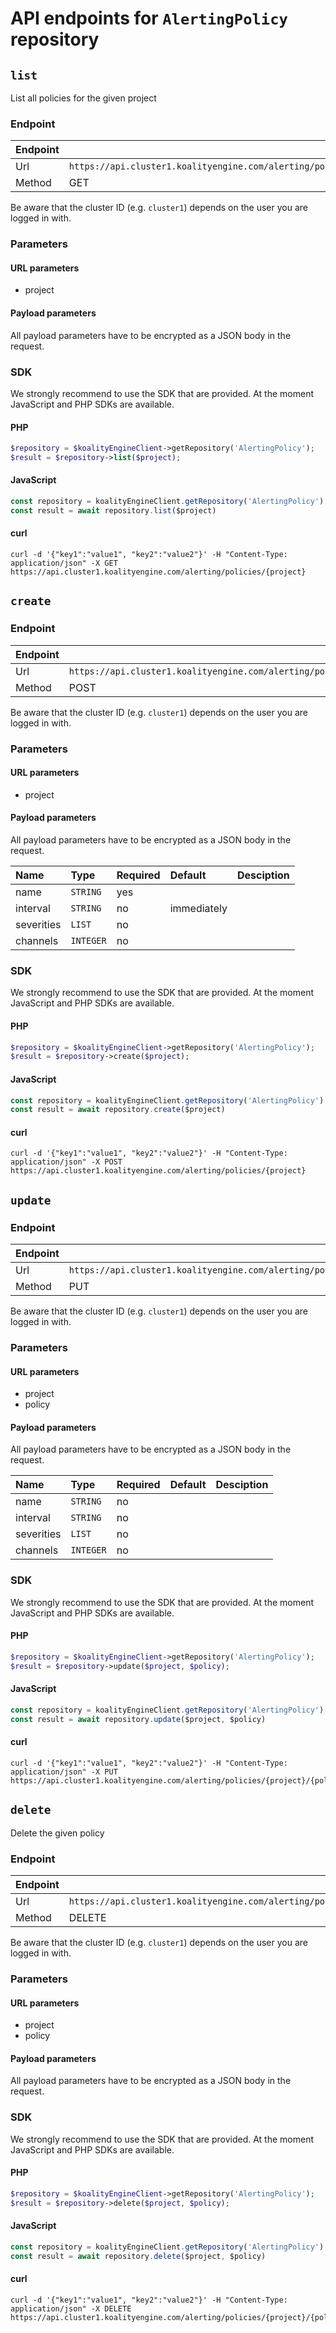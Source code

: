 # API endpoints for `AlertingPolicy` repository


## `list`

List all policies for the given project

### Endpoint
| Endpoint |                                                                       |
|:---------|:----------------------------------------------------------------------|
| Url      | ```https://api.cluster1.koalityengine.com/alerting/policies/{project}```|
| Method   | GET                                      |

Be aware that the cluster ID (e.g. `cluster1`) depends on the user you are logged in with.

### Parameters

#### URL parameters
 - project

#### Payload parameters

All payload parameters have to be encrypted as a JSON body in the request.


### SDK

We strongly recommend to use the SDK that are provided. At the moment JavaScript and PHP SDKs are available.

#### PHP
```php
$repository = $koalityEngineClient->getRepository('AlertingPolicy');
$result = $repository->list($project);
```

#### JavaScript

```javascript
const repository = koalityEngineClient.getRepository('AlertingPolicy')
const result = await repository.list($project)
```

#### curl

```shell
curl -d '{"key1":"value1", "key2":"value2"}' -H "Content-Type: application/json" -X GET https://api.cluster1.koalityengine.com/alerting/policies/{project}
```


## `create`



### Endpoint
| Endpoint |                                                                       |
|:---------|:----------------------------------------------------------------------|
| Url      | ```https://api.cluster1.koalityengine.com/alerting/policies/{project}```|
| Method   | POST                                      |

Be aware that the cluster ID (e.g. `cluster1`) depends on the user you are logged in with.

### Parameters

#### URL parameters
 - project

#### Payload parameters

All payload parameters have to be encrypted as a JSON body in the request.

| Name                    | Type  | Required  | Default   | Desciption   |
|:----|:------|:----------|:-------------|:-------------|
| name  | `STRING` |  yes        |   |            |
| interval  | `STRING` |  no        | immediately  |            |
| severities  | `LIST` |  no        |   |            |
| channels  | `INTEGER` |  no        |   |            |

### SDK

We strongly recommend to use the SDK that are provided. At the moment JavaScript and PHP SDKs are available.

#### PHP
```php
$repository = $koalityEngineClient->getRepository('AlertingPolicy');
$result = $repository->create($project);
```

#### JavaScript

```javascript
const repository = koalityEngineClient.getRepository('AlertingPolicy')
const result = await repository.create($project)
```

#### curl

```shell
curl -d '{"key1":"value1", "key2":"value2"}' -H "Content-Type: application/json" -X POST https://api.cluster1.koalityengine.com/alerting/policies/{project}
```


## `update`



### Endpoint
| Endpoint |                                                                       |
|:---------|:----------------------------------------------------------------------|
| Url      | ```https://api.cluster1.koalityengine.com/alerting/policies/{project}/{policy}```|
| Method   | PUT                                      |

Be aware that the cluster ID (e.g. `cluster1`) depends on the user you are logged in with.

### Parameters

#### URL parameters
 - project
 - policy

#### Payload parameters

All payload parameters have to be encrypted as a JSON body in the request.

| Name                    | Type  | Required  | Default   | Desciption   |
|:----|:------|:----------|:-------------|:-------------|
| name  | `STRING` |  no        |   |            |
| interval  | `STRING` |  no        |   |            |
| severities  | `LIST` |  no        |   |            |
| channels  | `INTEGER` |  no        |   |            |

### SDK

We strongly recommend to use the SDK that are provided. At the moment JavaScript and PHP SDKs are available.

#### PHP
```php
$repository = $koalityEngineClient->getRepository('AlertingPolicy');
$result = $repository->update($project, $policy);
```

#### JavaScript

```javascript
const repository = koalityEngineClient.getRepository('AlertingPolicy')
const result = await repository.update($project, $policy)
```

#### curl

```shell
curl -d '{"key1":"value1", "key2":"value2"}' -H "Content-Type: application/json" -X PUT https://api.cluster1.koalityengine.com/alerting/policies/{project}/{policy}
```


## `delete`

Delete the given policy

### Endpoint
| Endpoint |                                                                       |
|:---------|:----------------------------------------------------------------------|
| Url      | ```https://api.cluster1.koalityengine.com/alerting/policies/{project}/{policy}```|
| Method   | DELETE                                      |

Be aware that the cluster ID (e.g. `cluster1`) depends on the user you are logged in with.

### Parameters

#### URL parameters
 - project
 - policy

#### Payload parameters

All payload parameters have to be encrypted as a JSON body in the request.


### SDK

We strongly recommend to use the SDK that are provided. At the moment JavaScript and PHP SDKs are available.

#### PHP
```php
$repository = $koalityEngineClient->getRepository('AlertingPolicy');
$result = $repository->delete($project, $policy);
```

#### JavaScript

```javascript
const repository = koalityEngineClient.getRepository('AlertingPolicy')
const result = await repository.delete($project, $policy)
```

#### curl

```shell
curl -d '{"key1":"value1", "key2":"value2"}' -H "Content-Type: application/json" -X DELETE https://api.cluster1.koalityengine.com/alerting/policies/{project}/{policy}
```

